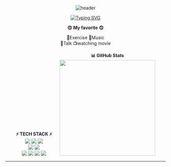 <div align="center" style="text-align: center;">

![header](https://capsule-render.vercel.app/api?type=waving&color=dcdcdc&text=&animation=twinkling&height=80)

[![Typing SVG](https://readme-typing-svg.demolab.com?font=Alkatra&weight=500&size=45&duration=3500&pause=3&color=333333&center=true&vCenter=true&multiline=true&repeat=true&width=1000&height=100&lines=Welcome+to+YoungSoon12's+GitHub!👋)](https://git.io/typing-svg)

</div>

<div align="center">
  
<b>😊 My favorite 😊</b>
<br />

💪Exercise 🎵Music <br>
💬Talk 📺watching movie

</div>


<div align="center">
  <div style="display: inline-block; margin-right: 20px; text-align: center;">
    <b>⚡ TECH STACK ⚡</b> <br />
    <span>
      <img src="https://img.shields.io/badge/html5-E34F26?style=flat&logo=html5&logoColor=white">
      <img src="https://img.shields.io/badge/css-1572B6?style=flat&logo=css3&logoColor=white">
      <img src="https://img.shields.io/badge/javascript-F7DF1E?style=flat&logo=javascript&logoColor=black">
      <br>
      <img src="https://img.shields.io/badge/React-61DAFB?style=flat&logo=React&logoColor=black"/>
      <img src="https://img.shields.io/badge/Node.js-339933?style=flat&logo=Node.js&logoColor=white"/>
      <br>
      <img src="https://img.shields.io/badge/GitHub-181717?style=flat&logo=GitHub&logoColor=white"/>
      <img src="https://img.shields.io/badge/Notion-white?style=flat&logo=Notion&logoColor=000000">
      <img src="https://img.shields.io/badge/Slack-4A154B?style=flat&logo=Slack&logoColor=white">
      <img src="https://img.shields.io/badge/Discord-5865f2?style=flat&logo=Discord&logoColor=white">
    </span>
  </div>

  <div style="display: inline-block; text-align: center;">
    <b>📊 GitHub Stats</b> <br />
    <img src="https://github-readme-stats.vercel.app/api/top-langs/?username=youngsoon12&layout=compact&card_width=445&langs_count=6" width="300" />
  </div>
</div>

<hr>
